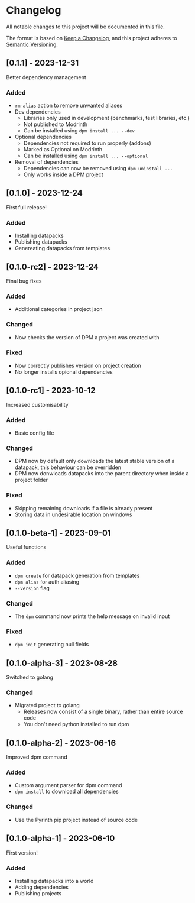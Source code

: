 # Changelog

All notable changes to this project will be documented in this file.

The format is based on [Keep a Changelog](https://keepachangelog.com/en/1.0.0/),
and this project adheres to [Semantic Versioning](https://semver.org/spec/v2.0.0.html).

## [0.1.1] - 2023-12-31
Better dependency management

### Added
- `rm-alias` action to remove unwanted aliases
- Dev dependencies
  - Libraries only used in development (benchmarks, test libraries, etc.)
  - Not published to Modrinth
  - Can be installed using `dpm install ... --dev`
- Optional dependencies
  - Dependencies not required to run properly (addons)
  - Marked as Optional on Modrinth
  - Can be installed using `dpm install ... --optional`
- Removal of dependencies
  - Dependencies can now be removed using `dpm uninstall ...`
  - Only works inside a DPM project

## [0.1.0] - 2023-12-24
First full release!

### Added
- Installing datapacks
- Publishing datapacks
- Genereating datapacks from templates

## [0.1.0-rc2] - 2023-12-24
Final bug fixes

### Added
- Additional categories in project json

### Changed
- Now checks the version of DPM a project was created with

### Fixed
- Now correctly publishes version on project creation
- No longer installs opional dependencies

## [0.1.0-rc1] - 2023-10-12
Increased customisability

### Added
- Basic config file

### Changed
- DPM now by default only downloads the latest stable version of a datapack, this behaviour can be overridden
- DPM now donwloads datapacks into the parent directory when inside a project folder

### Fixed
- Skipping remaining downloads if a file is already present
- Storing data in undesirable location on windows

## [0.1.0-beta-1] - 2023-09-01
Useful functions

### Added
- `dpm create` for datapack generation from templates
- `dpm alias` for auth aliasing
- `--version` flag

### Changed
- The `dpm` command now prints the help message on invalid input

### Fixed
- `dpm init` generating null fields

## [0.1.0-alpha-3] - 2023-08-28
Switched to golang

### Changed
- Migrated project to golang
  - Releases now consist of a single binary, rather than entire source code
  - You don't need python installed to run dpm

## [0.1.0-alpha-2] - 2023-06-16
Improved dpm command

### Added
- Custom argument parser for dpm command
- `dpm install` to download all dependencies

### Changed
- Use the Pyrinth pip project instead of source code

## [0.1.0-alpha-1] - 2023-06-10
First version!

### Added
- Installing datapacks into a world
- Adding dependencies
- Publishing projects
